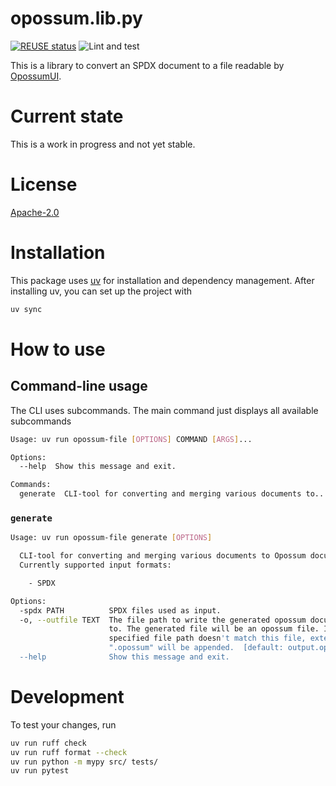 <!--
SPDX-FileCopyrightText: TNG Technology Consulting GmbH <https://www.tngtech.com>

SPDX-License-Identifier: Apache-2.0
-->

# opossum.lib.py

[![REUSE status](https://api.reuse.software/badge/git.fsfe.org/reuse/api)](https://api.reuse.software/info/git.fsfe.org/reuse/api)
![Lint and test](https://github.com/opossum-tool/opossum.lib.py/actions/workflows/lint_and_run_tests.yml/badge.svg)

This is a library to convert an SPDX document to a file readable by [OpossumUI](https://github.com/opossum-tool/OpossumUI/).

# Current state

This is a work in progress and not yet stable.

# License

[Apache-2.0](LICENSE)

# Installation

This package uses [uv](https://docs.astral.sh/uv/) for installation and dependency management.
After installing uv, you can set up the project with

```bash
uv sync
```

# How to use

## Command-line usage
The CLI uses subcommands. The main command just displays all available subcommands
```bash
Usage: uv run opossum-file [OPTIONS] COMMAND [ARGS]...

Options:
  --help  Show this message and exit.

Commands:
  generate  CLI-tool for converting and merging various documents to...
```

### `generate`

```bash
Usage: uv run opossum-file generate [OPTIONS]

  CLI-tool for converting and merging various documents to Opossum documents.
  Currently supported input formats:

    - SPDX

Options:
  -spdx PATH          SPDX files used as input.
  -o, --outfile TEXT  The file path to write the generated opossum document
                      to. The generated file will be an opossum file. If the
                      specified file path doesn't match this file, extension
                      ".opossum" will be appended.  [default: output.opossum]
  --help              Show this message and exit.

```

# Development

To test your changes, run

```bash
uv run ruff check
uv run ruff format --check
uv run python -m mypy src/ tests/
uv run pytest
```
